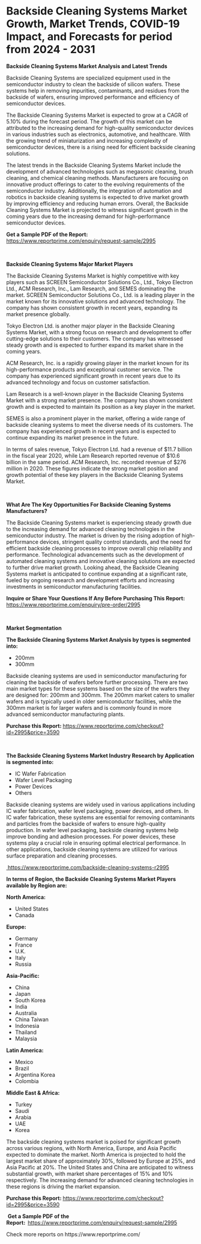 <p><h1>Backside Cleaning Systems Market Growth, Market Trends, COVID-19 Impact, and Forecasts for period from 2024 - 2031</h1></p><p><strong>Backside Cleaning Systems Market Analysis and Latest Trends</strong></p>
<p><p>Backside Cleaning Systems are specialized equipment used in the semiconductor industry to clean the backside of silicon wafers. These systems help in removing impurities, contaminants, and residues from the backside of wafers, ensuring improved performance and efficiency of semiconductor devices.</p><p>The Backside Cleaning Systems Market is expected to grow at a CAGR of 5.10% during the forecast period. The growth of this market can be attributed to the increasing demand for high-quality semiconductor devices in various industries such as electronics, automotive, and healthcare. With the growing trend of miniaturization and increasing complexity of semiconductor devices, there is a rising need for efficient backside cleaning solutions.</p><p>The latest trends in the Backside Cleaning Systems Market include the development of advanced technologies such as megasonic cleaning, brush cleaning, and chemical cleaning methods. Manufacturers are focusing on innovative product offerings to cater to the evolving requirements of the semiconductor industry. Additionally, the integration of automation and robotics in backside cleaning systems is expected to drive market growth by improving efficiency and reducing human errors. Overall, the Backside Cleaning Systems Market is projected to witness significant growth in the coming years due to the increasing demand for high-performance semiconductor devices.</p></p>
<p><strong>Get a Sample PDF of the Report:&nbsp;</strong> <a href="https://www.reportprime.com/enquiry/request-sample/2995">https://www.reportprime.com/enquiry/request-sample/2995</a></p>
<p>&nbsp;</p>
<p><strong>Backside Cleaning Systems Major Market Players</strong></p>
<p><p>The Backside Cleaning Systems Market is highly competitive with key players such as SCREEN Semiconductor Solutions Co., Ltd., Tokyo Electron Ltd., ACM Research, Inc., Lam Research, and SEMES dominating the market. SCREEN Semiconductor Solutions Co., Ltd. is a leading player in the market known for its innovative solutions and advanced technology. The company has shown consistent growth in recent years, expanding its market presence globally.</p><p>Tokyo Electron Ltd. is another major player in the Backside Cleaning Systems Market, with a strong focus on research and development to offer cutting-edge solutions to their customers. The company has witnessed steady growth and is expected to further expand its market share in the coming years.</p><p>ACM Research, Inc. is a rapidly growing player in the market known for its high-performance products and exceptional customer service. The company has experienced significant growth in recent years due to its advanced technology and focus on customer satisfaction.</p><p>Lam Research is a well-known player in the Backside Cleaning Systems Market with a strong market presence. The company has shown consistent growth and is expected to maintain its position as a key player in the market.</p><p>SEMES is also a prominent player in the market, offering a wide range of backside cleaning systems to meet the diverse needs of its customers. The company has experienced growth in recent years and is expected to continue expanding its market presence in the future.</p><p>In terms of sales revenue, Tokyo Electron Ltd. had a revenue of $11.7 billion in the fiscal year 2020, while Lam Research reported revenue of $10.6 billion in the same period. ACM Research, Inc. recorded revenue of $276 million in 2020. These figures indicate the strong market position and growth potential of these key players in the Backside Cleaning Systems Market.</p></p>
<p>&nbsp;</p>
<p><strong>What Are The Key Opportunities For Backside Cleaning Systems Manufacturers?</strong></p>
<p><p>The Backside Cleaning Systems market is experiencing steady growth due to the increasing demand for advanced cleaning technologies in the semiconductor industry. The market is driven by the rising adoption of high-performance devices, stringent quality control standards, and the need for efficient backside cleaning processes to improve overall chip reliability and performance. Technological advancements such as the development of automated cleaning systems and innovative cleaning solutions are expected to further drive market growth. Looking ahead, the Backside Cleaning Systems market is anticipated to continue expanding at a significant rate, fueled by ongoing research and development efforts and increasing investments in semiconductor manufacturing facilities.</p></p>
<p><strong>Inquire or Share Your Questions If Any Before Purchasing This Report:</strong> <a href="https://www.reportprime.com/enquiry/pre-order/2995">https://www.reportprime.com/enquiry/pre-order/2995</a></p>
<p>&nbsp;</p>
<p><strong>Market Segmentation</strong></p>
<p><strong>The Backside Cleaning Systems Market Analysis by types is segmented into:</strong></p>
<p><ul><li>200mm</li><li>300mm</li></ul></p>
<p><p>Backside cleaning systems are used in semiconductor manufacturing for cleaning the backside of wafers before further processing. There are two main market types for these systems based on the size of the wafers they are designed for: 200mm and 300mm. The 200mm market caters to smaller wafers and is typically used in older semiconductor facilities, while the 300mm market is for larger wafers and is commonly found in more advanced semiconductor manufacturing plants.</p></p>
<p><strong>Purchase this Report:&nbsp;</strong><a href="https://www.reportprime.com/checkout?id=2995&price=3590">https://www.reportprime.com/checkout?id=2995&price=3590</a></p>
<p>&nbsp;</p>
<p><strong>The Backside Cleaning Systems Market Industry Research by Application is segmented into:</strong></p>
<p><ul><li>IC Wafer Fabrication</li><li>Wafer Level Packaging</li><li>Power Devices</li><li>Others</li></ul></p>
<p><p>Backside cleaning systems are widely used in various applications including IC wafer fabrication, wafer level packaging, power devices, and others. In IC wafer fabrication, these systems are essential for removing contaminants and particles from the backside of wafers to ensure high-quality production. In wafer level packaging, backside cleaning systems help improve bonding and adhesion processes. For power devices, these systems play a crucial role in ensuring optimal electrical performance. In other applications, backside cleaning systems are utilized for various surface preparation and cleaning processes.</p></p>
<p><a href="https://www.reportprime.com/backside-cleaning-systems-r2995">&nbsp;https://www.reportprime.com/backside-cleaning-systems-r2995</a></p>
<p><strong>In terms of Region, the Backside Cleaning Systems Market Players available by Region are:</strong></p>
<p>
    <p> <strong> North America: </strong>
        <ul>
            <li>United States</li>
            <li>Canada</li>
        </ul>
        </p> 
    <p> <strong> Europe: </strong>
        <ul>
            <li>Germany</li>
            <li>France</li>
            <li>U.K.</li>
            <li>Italy</li>
            <li>Russia</li>
        </ul>
        </p> 
    <p> <strong> Asia-Pacific: </strong>
        <ul>
            <li>China</li>
            <li>Japan</li>
            <li>South Korea</li>
            <li>India</li>
            <li>Australia</li>
            <li>China Taiwan</li>
            <li>Indonesia</li>
            <li>Thailand</li>
            <li>Malaysia</li>
        </ul>
        </p> 
    <p> <strong> Latin America: </strong>
        <ul>
            <li>Mexico</li>
            <li>Brazil</li>
            <li>Argentina Korea</li>
            <li>Colombia</li>
        </ul>
        </p> 
    <p> <strong> Middle East & Africa: </strong>
        <ul>
            <li>Turkey</li>
            <li>Saudi</li>
            <li>Arabia</li>
            <li>UAE</li>
            <li>Korea</li>
        </ul>
    </p>
    </p>
<p><p>The backside cleaning systems market is poised for significant growth across various regions, with North America, Europe, and Asia Pacific expected to dominate the market. North America is projected to hold the largest market share of approximately 30%, followed by Europe at 25%, and Asia Pacific at 20%. The United States and China are anticipated to witness substantial growth, with market share percentages of 15% and 10% respectively. The increasing demand for advanced cleaning technologies in these regions is driving the market expansion.</p></p>
<p><strong>Purchase this Report: </strong><a href="https://www.reportprime.com/checkout?id=2995&price=3590">https://www.reportprime.com/checkout?id=2995&price=3590</a></p>
<p>&nbsp;<strong>Get a Sample PDF of the Report:&nbsp;&nbsp;</strong><a href="https://www.reportprime.com/enquiry/request-sample/2995">https://www.reportprime.com/enquiry/request-sample/2995</a></p>
<p><strong></strong></p>
<p>Check more reports on https://www.reportprime.com/</p>